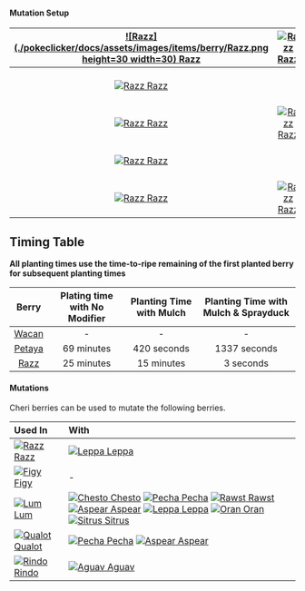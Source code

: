 #### Mutation Setup

[![Razz](./pokeclicker/docs/assets/images/items/berry/Razz.png height=30 width=30) Razz](#!Berries/Razz) | [![Razz](./pokeclicker/docs/assets/images/items/berry/Razz.png) Razz](#!Berries/Razz) | [![Razz](./pokeclicker/docs/assets/images/items/berry/Razz.png) Razz](#!Berries/Razz) | [![Razz](./pokeclicker/docs/assets/images/items/berry/Razz.png) Razz](#!Berries/Razz) | ![Razz](./pokeclicker/docs/assets/images/items/berry/Razz.png) [Razz](#!Berries/Razz) 
:----: | :----: | :----: | :----: | :----: 
[![Razz](./pokeclicker/docs/assets/images/items/berry/Razz.png) Razz](#!Berries/Razz) |   | [![Razz](./pokeclicker/docs/assets/images/items/berry/Razz.png) Razz](#!Berries/Razz) |   | [![Razz](./pokeclicker/docs/assets/images/items/berry/Razz.png) Razz](#!Berries/Razz) 
[![Razz](./pokeclicker/docs/assets/images/items/berry/Razz.png) Razz](#!Berries/Razz) | [![Razz](./pokeclicker/docs/assets/images/items/berry/Razz.png) Razz](#!Berries/Razz) | [![Razz](./pokeclicker/docs/assets/images/items/berry/Razz.png) Razz](#!Berries/Razz) | [![Razz](./pokeclicker/docs/assets/images/items/berry/Razz.png) Razz](#!Berries/Razz) | ![Razz](./pokeclicker/docs/assets/images/items/berry/Razz.png) [Razz](#!Berries/Razz) 
[![Razz](./pokeclicker/docs/assets/images/items/berry/Razz.png) Razz](#!Berries/Razz) |   | [![Razz](./pokeclicker/docs/assets/images/items/berry/Razz.png) Razz](#!Berries/Razz) |   | [![Razz](./pokeclicker/docs/assets/images/items/berry/Razz.png) Razz](#!Berries/Razz) 
[![Razz](./pokeclicker/docs/assets/images/items/berry/Razz.png) Razz](#!Berries/Razz) | [![Razz](./pokeclicker/docs/assets/images/items/berry/Razz.png) Razz](#!Berries/Razz) | [![Razz](./pokeclicker/docs/assets/images/items/berry/Razz.png) Razz](#!Berries/Razz) | [![Razz](./pokeclicker/docs/assets/images/items/berry/Razz.png) Razz](#!Berries/Razz) | ![Razz](./pokeclicker/docs/assets/images/items/berry/Razz.png) [Razz](#!Berries/Razz) 

## Timing Table

**All planting times use the time-to-ripe remaining of the first planted berry for subsequent planting times**

Berry | Plating time with No Modifier | Planting Time with Mulch | Planting Time with Mulch & Sprayduck
| :----: | :----: | :----: | :----: |
[Wacan](#!Berries/Wacan) | - | - | -
[Petaya](#!Berries/Petaya) | 69 minutes | 420 seconds | 1337 seconds
[Razz](#!Berries/Razz) | 25 minutes | 15 minutes | 3 seconds

#### Mutations
 
Cheri berries can be used to mutate the following berries.

Used In | With
:---- | :----
[![Razz](./pokeclicker/docs/assets/images/items/berry/Razz.png) Razz](#!Berries/Razz) | [![Leppa](./pokeclicker/docs/assets/images/items/berry/Leppa.png) Leppa](#!Berries/Leppa)
[![Figy](./pokeclicker/docs/assets/images/items/berry/Figy.png) Figy](#!Berries/Figy) | -
[![Lum](./pokeclicker/docs/assets/images/items/berry/Lum.png) Lum](#!Berries/Lum) | [![Chesto](./pokeclicker/docs/assets/images/items/berry/Chesto.png) Chesto](#!Berries/Chesto) [![Pecha](./pokeclicker/docs/assets/images/items/berry/Pecha.png) Pecha](#!Berries/Pecha) [![Rawst](./pokeclicker/docs/assets/images/items/berry/Rawst.png) Rawst](#!Berries/Rawst) [![Aspear](./pokeclicker/docs/assets/images/items/berry/Aspear.png) Aspear](#!Berries/Aspear) [![Leppa](./pokeclicker/docs/assets/images/items/berry/Leppa.png) Leppa](#!Berries/Leppa) [![Oran](./pokeclicker/docs/assets/images/items/berry/Oran.png) Oran](#!Berries/Oran) [![Sitrus](./pokeclicker/docs/assets/images/items/berry/Sitrus.png) Sitrus](#!Berries/Sitrus)
[![Qualot](./pokeclicker/docs/assets/images/items/berry/Qualot.png) Qualot](#!Berries/Qualot) | [![Pecha](./pokeclicker/docs/assets/images/items/berry/Pecha.png) Pecha](#!Berries/Pecha) [![Aspear](./pokeclicker/docs/assets/images/items/berry/Aspear.png) Aspear](#!Berries/Aspear)
[![Rindo](./pokeclicker/docs/assets/images/items/berry/Rindo.png) Rindo](#!Berries/Rindo) | [![Aguav](./pokeclicker/docs/assets/images/items/berry/Aguav.png) Aguav](#!Berries/Aguav)

